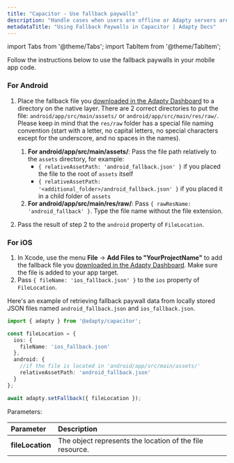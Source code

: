 ```yaml
---
title: "Capacitor - Use fallback paywalls"
description: "Handle cases when users are offline or Adapty servers aren't available"
metadataTitle: "Using Fallback Paywalls in Capacitor | Adapty Docs"
---
```

import Tabs from '@theme/Tabs';
import TabItem from '@theme/TabItem'; 

Follow the instructions below to use the fallback paywalls in your mobile app code.

### For Android

1. Place the fallback file you [downloaded in the Adapty Dashboard](fallback-paywalls#download-fallback-paywalls-as-a-file-in-the-adapty-dashboard) to a directory on the native layer. There are 2 correct directories to put the file: `android/app/src/main/assets/` or `android/app/src/main/res/raw/`.  
   Please keep in mind that the `res/raw` folder has a special file naming convention (start with a letter, no capital letters, no special characters except for the underscore, and no spaces in the names).

   1. **For android/app/src/main/assets/**: Pass the file path relatively to the `assets` directory,  for example:
      - `{ relativeAssetPath: 'android_fallback.json' }` if you placed the file to the  root of `assets` itself
      - `{ relativeAssetPath: '<additional_folder>/android_fallback.json' }` if you placed it in a child folder of `assets`
   2. **For android/app/src/main/res/raw/**: Pass `{ rawResName: 'android_fallback' }`. Type the file name without the file extension.
2. Pass the result of step 2 to the `android` property of `FileLocation`.

### For iOS

1. In Xcode, use the menu **File** -> **Add Files to "YourProjectName"** to add the fallback file you [downloaded in the Adapty Dashboard](fallback-paywalls#download-fallback-paywalls-as-a-file-in-the-adapty-dashboard). Make sure the file is added to your app target.
2. Pass `{ fileName: 'ios_fallback.json' }` to the `ios` property of `FileLocation`.

Here's an example of retrieving fallback paywall data from locally stored JSON files named `android_fallback.json` and `ios_fallback.json`.


```typescript showLineNumbers
import { adapty } from '@adapty/capacitor';

const fileLocation = {
  ios: {
    fileName: 'ios_fallback.json'
  },
  android: {
    //if the file is located in 'android/app/src/main/assets/'
    relativeAssetPath: 'android_fallback.json'
  }
};

await adapty.setFallback({ fileLocation });
```

Parameters:

| Parameter            | Description                                              |
| :------------------- | :------------------------------------------------------- |
| **fileLocation** | The object represents the location of the file resource. |